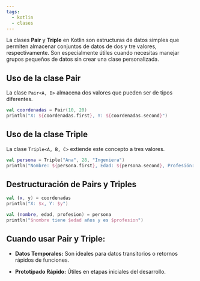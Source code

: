 ```yaml
---
tags:
  - kotlin
  - clases
---
```

La clases **Pair** y **Triple** en Kotlin son estructuras de datos simples que permiten almacenar conjuntos de datos de dos y tre valores, respectivamente. Son especialmente útiles cuando necesitas manejar grupos pequeños de datos sin crear una clase personalizada.

## Uso de la clase Pair

La clase `Pair<A, B>` almacena dos valores que pueden ser de tipos diferentes.

```kotlin
val coordenadas = Pair(10, 20)
println("X: ${coordenadas.first}, Y: ${coordenadas.second}")
```

## Uso de la clase Triple

La clase `Triple<A, B, C>` extiende este concepto a tres valores.

```kotlin
val persona = Triple("Ana", 28, "Ingeniera")
println("Nombre: ${persona.first}, Edad: ${persona.second}, Profesión: ${persona.third}")
```

## Destructuración de Pairs y Triples

```kotlin
val (x, y) = coordenadas
println("X: $x, Y: $y")

val (nombre, edad, profesion) = persona
println("$nombre tiene $edad años y es $profesion")
```

## Cuando usar Pair y Triple:

- **Datos Temporales:** Son ideales para datos transitorios o retornos rápidos de funciones.
    
- **Prototipado Rápido:** Útiles en etapas iniciales del desarrollo.